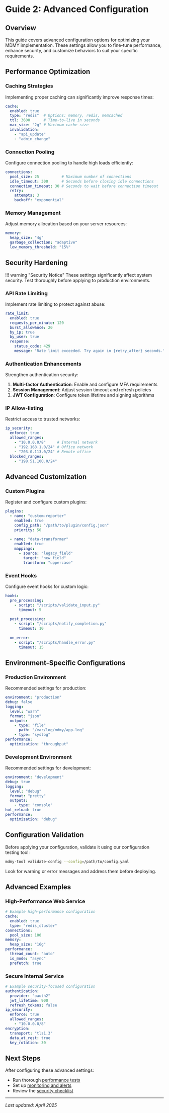 # Guide 2: Advanced Configuration

## Overview

This guide covers advanced configuration options for optimizing your MDMY implementation. These settings allow you to fine-tune performance, enhance security, and customize behaviors to suit your specific requirements.

## Performance Optimization

### Caching Strategies

Implementing proper caching can significantly improve response times:

```yaml
cache:
  enabled: true
  type: "redis"  # Options: memory, redis, memcached
  ttl: 3600      # Time-to-live in seconds
  max_size: "2g" # Maximum cache size
  invalidation:
    - "api_update"
    - "admin_change"
```

### Connection Pooling

Configure connection pooling to handle high loads efficiently:

```yaml
connections:
  pool_size: 25          # Maximum number of connections
  idle_timeout: 300      # Seconds before closing idle connections
  connection_timeout: 30 # Seconds to wait before connection timeout
  retry:
    attempts: 3
    backoff: "exponential"
```

### Memory Management

Adjust memory allocation based on your server resources:

```yaml
memory:
  heap_size: "4g"
  garbage_collection: "adaptive"
  low_memory_threshold: "15%"
```

## Security Hardening

!!! warning "Security Notice"
    These settings significantly affect system security. Test thoroughly before applying to production environments.

### API Rate Limiting

Implement rate limiting to protect against abuse:

```yaml
rate_limit:
  enabled: true
  requests_per_minute: 120
  burst_allowance: 20
  by_ip: true
  by_user: true
  response:
    status_code: 429
    message: "Rate limit exceeded. Try again in {retry_after} seconds."
```

### Authentication Enhancements

Strengthen authentication security:

1. **Multi-factor Authentication**: Enable and configure MFA requirements
2. **Session Management**: Adjust session timeout and refresh policies
3. **JWT Configuration**: Configure token lifetime and signing algorithms

### IP Allow-listing

Restrict access to trusted networks:

```yaml
ip_security:
  enforce: true
  allowed_ranges:
    - "10.0.0.0/8"     # Internal network
    - "192.168.1.0/24" # Office network
    - "203.0.113.0/24" # Remote office
  blocked_ranges:
    - "198.51.100.0/24"
```

## Advanced Customization

### Custom Plugins

Register and configure custom plugins:

```yaml
plugins:
  - name: "custom-reporter"
    enabled: true
    config_path: "/path/to/plugin/config.json"
    priority: 50
  
  - name: "data-transformer"
    enabled: true
    mappings:
      - source: "legacy_field"
        target: "new_field"
        transform: "uppercase"
```

### Event Hooks

Configure event hooks for custom logic:

```yaml
hooks:
  pre_processing:
    - script: "/scripts/validate_input.py"
      timeout: 5
  
  post_processing:
    - script: "/scripts/notify_completion.py"
      timeout: 10
  
  on_error:
    - script: "/scripts/handle_error.py"
      timeout: 15
```

## Environment-Specific Configurations

### Production Environment

Recommended settings for production:

```yaml
environment: "production"
debug: false
logging:
  level: "warn"
  format: "json"
  outputs:
    - type: "file"
      path: "/var/log/mdmy/app.log"
    - type: "syslog"
performance:
  optimization: "throughput"
```

### Development Environment

Recommended settings for development:

```yaml
environment: "development"
debug: true
logging:
  level: "debug"
  format: "pretty"
  outputs:
    - type: "console"
hot_reload: true
performance:
  optimization: "debug"
```

## Configuration Validation

Before applying your configuration, validate it using our configuration testing tool:

```bash
mdmy-tool validate-config --config=/path/to/config.yaml
```

Look for warning or error messages and address them before deploying.

## Advanced Examples

### High-Performance Web Service

```yaml
# Example high-performance configuration
cache:
  enabled: true
  type: "redis_cluster"
connections:
  pool_size: 100
memory:
  heap_size: "16g"
performance:
  thread_count: "auto"
  io_mode: "async"
  prefetch: true
```

### Secure Internal Service

```yaml
# Example security-focused configuration
authentication:
  provider: "oauth2"
  jwt_lifetime: 900
  refresh_tokens: false
ip_security:
  enforce: true
  allowed_ranges:
    - "10.0.0.0/8"
encryption:
  transport: "tls1.3"
  data_at_rest: true
  key_rotation: 30
```

## Next Steps

After configuring these advanced settings:

- Run thorough [performance tests](../reference/api-reference.md#performance-testing)
- Set up [monitoring and alerts](../reference/api-reference.md#monitoring)
- Review the [security checklist](../reference/api-reference.md#security)

---

*Last updated: April 2025*